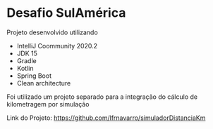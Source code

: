 # Desafio SulAmérica

Projeto desenvolvido utilizando

  - IntelliJ Coommunity 2020.2
  - JDK 15
  - Gradle
  - Kotlin
  - Spring Boot
  - Clean architecture

Foi utilizado um projeto separado para a integração do cálculo de kilometragem por simulação 

Link do Projeto: <https://github.com/lfrnavarro/simuladorDistanciaKm>